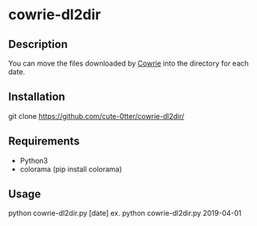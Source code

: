 # cowrie-dl2dir

## Description
You can move the files downloaded by [Cowrie](https://github.com/cowrie/cowrie) into the directory for each date.

## Installation
git clone https://github.com/cute-0tter/cowrie-dl2dir/

## Requirements
- Python3
- colorama (pip install colorama)

## Usage
python cowrie-dl2dir.py [date]
ex. python cowrie-dl2dir.py 2019-04-01
